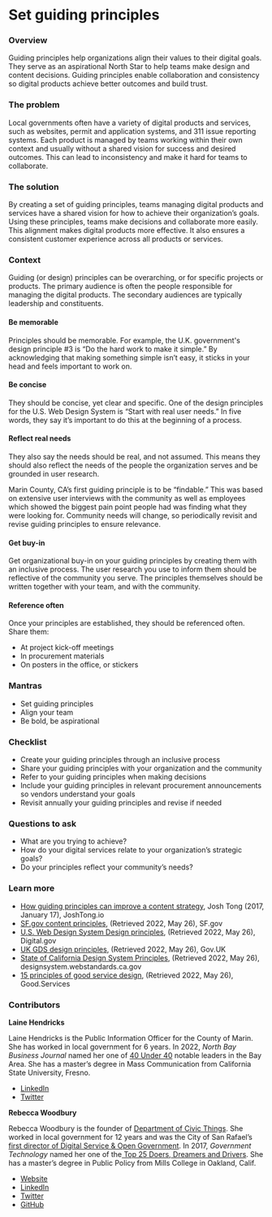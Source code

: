 # Set guiding principles

### Overview <a href="#docs-internal-guid-1ad6a406-7fff-5a4f-13e1-ee852337f800" id="docs-internal-guid-1ad6a406-7fff-5a4f-13e1-ee852337f800"></a>

Guiding principles help organizations align their values to their digital goals. They serve as an aspirational North Star to help teams make design and content decisions. Guiding principles enable collaboration and consistency so digital products achieve better outcomes and build trust.

### The problem

Local governments often have a variety of digital products and services, such as websites, permit and application systems, and 311 issue reporting systems. Each product is managed by teams working within their own context and usually without a shared vision for success and desired outcomes. This can lead to inconsistency and make it hard for teams to collaborate.

### The solution

By creating a set of guiding principles, teams managing digital products and services have a shared vision for how to achieve their organization’s goals. Using these principles, teams make decisions and collaborate more easily. This alignment makes digital products more effective. It also ensures a consistent customer experience across all products or services.

### Context

Guiding (or design) principles can be overarching, or for specific projects or products. The primary audience is often the people responsible for managing the digital products. The secondary audiences are typically leadership and constituents.

#### Be memorable

Principles should be memorable. For example, the U.K. government's design principle #3 is “Do the hard work to make it simple.” By acknowledging that making something simple isn’t easy, it sticks in your head and feels important to work on.

#### Be concise

They should be concise, yet clear and specific. One of the design principles for the U.S. Web Design System is “Start with real user needs.” In five words, they say it’s important to do this at the beginning of a process.&#x20;

#### Reflect real needs

They also say the needs should be real, and not assumed. This means they should also reflect the needs of the people the organization serves and be grounded in user research.

Marin County, CA’s first guiding principle is to be “findable.” This was based on extensive user interviews with the community as well as employees which showed the biggest pain point people had was finding what they were looking for. Community needs will change, so periodically revisit and revise guiding principles to ensure relevance.

#### Get buy-in

Get organizational buy-in on your guiding principles by creating them with an inclusive process. The user research you use to inform them should be reflective of the community you serve. The principles themselves should be written together with your team, and with the community.

#### Reference often

Once your principles are established, they should be referenced often. Share them:

* At project kick-off meetings
* In procurement materials
* On posters in the office, or stickers

### Mantras

* Set guiding principles
* Align your team
* Be bold, be aspirational&#x20;

### Checklist

* Create your guiding principles through an inclusive process
* Share your guiding principles with your organization and the community
* Refer to your guiding principles when making decisions
* Include your guiding principles in relevant procurement announcements so vendors understand your goals
* Revisit annually your guiding principles and revise if needed

### Questions to ask

* What are you trying to achieve?
* How do your digital services relate to your organization’s strategic goals?
* Do your principles reflect your community’s needs?

### Learn more

* [How guiding principles can improve a content strategy](https://www.joshtong.io/blog/2017/1/16/how-guiding-principles-can-improve-a-content-strategy), Josh Tong (2017, January 17), JoshTong.io
* [SF.gov content principles](https://sfdigitalservices.gitbook.io/style-guide/content-principles), (Retrieved 2022, May 26), SF.gov
* [U.S. Web Design System Design principles](https://designsystem.digital.gov/design-principles/), (Retrieved 2022, May 26), Digital.gov
* [UK GDS design principles](https://www.gov.uk/guidance/government-design-principles), (Retrieved 2022, May 26), Gov.UK
* [State of California Design System Principles](https://designsystem.webstandards.ca.gov/principles/), (Retrieved 2022, May 26), designsystem.webstandards.ca.gov
* [15 principles of good service design](https://good.services/15-principles-of-good-service-design), (Retrieved 2022, May 26), Good.Services

### Contributors

**Laine Hendricks**

Laine Hendricks is the Public Information Officer for the County of Marin. She has worked in local government for 6 years. In 2022, _North Bay Business Journal_ named her one of [40 Under 40](https://www.northbaybusinessjournal.com/topics/?t=nbbj-forty-under-40) notable leaders in the Bay Area. She has a master’s degree in Mass Communication from California State University, Fresno.

* [LinkedIn](https://www.linkedin.com/in/lainehendricks/)
* [Twitter](https://twitter.com/lainehendricks)

**Rebecca Woodbury**

Rebecca Woodbury is the founder of [Department of Civic Things](https://deptofcivicthings.com/). She worked in local government for 12 years and was the City of San Rafael’s[ first director of Digital Service & Open Government](https://www.govtech.com/people/San-Rafaels-Woodbury-Takes-Over-as-Data-Analytics-Czar.html). In 2017, _Government Technology_ named her one of the[ Top 25 Doers, Dreamers and Drivers](http://www.govtech.com/top-25/Rebecca-Woodbury.html). She has a master’s degree in Public Policy from Mills College in Oakland, Calif.

* [Website](https://deptofcivicthings.com/)
* [LinkedIn](https://www.linkedin.com/in/rebeccawoodbury)
* [Twitter](https://twitter.com/bexwoodbury)
* [GitHub](https://github.com/rebeccawoodbury)
